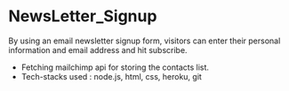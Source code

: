 # NewsLetter_Signup
By using an email newsletter signup form, visitors can enter their personal information and email address and hit subscribe.

* Fetching mailchimp api for storing the contacts list.
* Tech-stacks used : node.js, html, css, heroku, git
